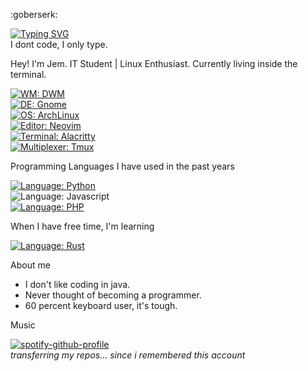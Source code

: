 <!---
- 👋 Hi, I’m jemcv
- 👀 I’m interested in programming
- 🌱 I’m currently learning python
- 💞️ I’m looking to collaborate on ...
- 📫 How to reach me ...
--->
<!---
jemcv/jemcv is a ✨ special ✨ repository because its `README.md` (this file) appears on your GitHub profile.
You can click the Preview link to take a look at your changes.
--->

:goberserk:

<!-- <b> forgotten and remembered </b> -->
[![Typing SVG](https://readme-typing-svg.demolab.com?font=IBM+Plex+Mono&weight=600&size=16&pause=1000&color=000000&width=435&height=30&lines=forgotten+and+remembered)](https://git.io/typing-svg)
<br>
I dont code, I only type.

Hey! I'm Jem. IT Student | Linux Enthusiast. Currently living inside the terminal.

[![WM: DWM](https://img.shields.io/badge/WM-DWM-white?style=flat-square&logo=dwm)](https://dwm.suckless.org)
<br>
[![DE: Gnome](https://img.shields.io/badge/DE-Gnome-lightblue?style=flat-square&logo=gnome)](https://gnome.org)
<br>
[![OS: ArchLinux](https://img.shields.io/badge/OS-ArchLinux-blue?style=flat-square&logo=arch-linux)](https://archlinux.org)
<br>
[![Editor: Neovim](https://img.shields.io/badge/EDITOR-Neovim-brightgreen?style=flat-square&logo=neovim)](https://neovim.io)
<br>
[![Terminal: Alacritty](https://img.shields.io/badge/TERMINAL-Alacritty-orange?style=flat-square&logo=alacritty)](https://alacritty.org)
<br>
[![Multiplexer: Tmux](https://img.shields.io/badge/MULTIPLEXER-Tmux-black?style=flat-square&logo=tmux)](https://tmux.github.io)
<br>

Programming Languages I have used in the past years

[![Language: Python](https://img.shields.io/badge/LANGUAGE-Python-blue?style=flat-square&logo=python)](https://python.org) 
<br>
![Language: Javascript](https://img.shields.io/badge/LANGUAGE-Javascript-yellow?style=flat-square&logo=javascript)
<br>
[![Language: PHP](https://img.shields.io/badge/LANGUAGE-PHP-lightgrey?style=flat-square&logo=php)](https://php.net) 


When I have free time, I'm learning

[![Language: Rust](https://img.shields.io/badge/LANGUAGE-Rust-orange?style=flat-square&logo=rust)](https://www.rust-lang.org/)
<br>
<!-- 
[![Language: Zig](https://img.shields.io/badge/LANGUAGE-Zig-yellow?style=flat-square&logo=zig)](https://python.org) 
-->

About me

- I don't like coding in java.
- Never thought of becoming a programmer.
- 60 percent keyboard user, it's tough.

Music

[![spotify-github-profile](https://spotify-github-profile.vercel.app/api/view?uid=31ntxmzr3nujrwdmibfuejhfdcmi&cover_image=true&theme=novatorem&show_offline=false&background_color=121212&interchange=false&bar_color=000000&bar_color_cover=true)](https://spotify-github-profile.vercel.app/api/view?uid=31ntxmzr3nujrwdmibfuejhfdcmi&redirect=true)
<br>
<i> transferring my repos... since i remembered this account </i>
